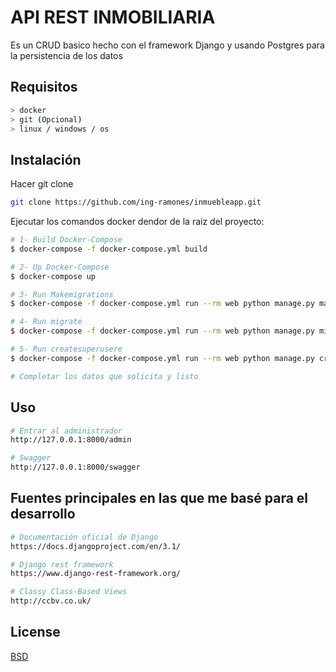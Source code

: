 # API REST INMOBILIARIA

Es un CRUD basico hecho con el framework Django y usando Postgres para la persistencia de los datos


## Requisitos

```bash
> docker
> git (Opcional)
> linux / windows / os
```


## Instalación

Hacer git clone

```bash
git clone https://github.com/ing-ramones/inmuebleapp.git
```


Ejecutar los comandos docker dendor de la raiz del proyecto:


```bash
# 1- Build Docker-Compose
$ docker-compose -f docker-compose.yml build

# 2- Up Docker-Compose
$ docker-compose up

# 3- Run Makemigrations
$ docker-compose -f docker-compose.yml run --rm web python manage.py makemigrations

# 4- Run migrate
$ docker-compose -f docker-compose.yml run --rm web python manage.py migrate

# 5- Run createsuperusere
$ docker-compose -f docker-compose.yml run --rm web python manage.py createsuperuser

# Completar los datos que solicita y listo

```


## Uso

```bash
# Entrar al administrador
http://127.0.0.1:8000/admin

# Swagger
http://127.0.0.1:8000/swagger
```

## Fuentes principales en las que me basé para el desarrollo


```bash
# Documentación oficial de Django
https://docs.djangoproject.com/en/3.1/

# Django rest framework
https://www.django-rest-framework.org/

# Classy Class-Based Views
http://ccbv.co.uk/
```

## License
[BSD](https://choosealicense.com/bsd)
